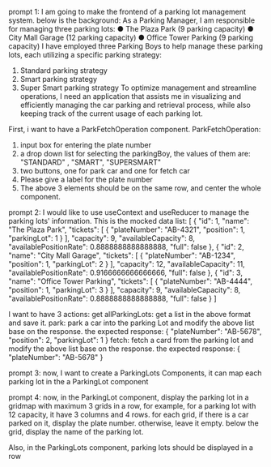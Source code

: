 prompt 1:
I am going to make the frontend of a parking lot management system. below is the background:
As a Parking Manager, I am responsible for managing three parking lots:
● The Plaza Park (9 parking capacity)
● City Mall Garage (12 parking capacity)
● Office Tower Parking (9 parking capacity)
I have employed three Parking Boys to help manage these parking lots, each utilizing a specific parking strategy:
1. Standard parking strategy
2. Smart parking strategy
3. Super Smart parking strategy
To optimize management and streamline operations, I need an application that assists me in visualizing and efficiently managing 
the car parking and retrieval process, while also keeping track of the current usage of each parking lot.

First, i want to have a ParkFetchOperation component.
ParkFetchOperation:
1. input box for entering the plate number
2. a drop down list for selecting the parkingBoy, the values of them are:
"STANDARD" , "SMART", "SUPERSMART"
3. two buttons, one for park car and one for fetch car
4. Please give a label for the plate number
5. The above 3 elements should be on the same row, and center the whole component.

prompt 2:
I would like to use useContext and useReducer to manage the parking lots' information. 
This is the mocked data list: [ { "id": 1, "name": "The Plaza Park", "tickets": [ { "plateNumber": "AB-4321", "position": 1, "parkingLot": 1 } ], "capacity": 9, "availableCapacity": 8, "availablePositionRate": 0.8888888888888888, "full": false }, { "id": 2, "name": "City Mall Garage", "tickets": [ { "plateNumber": "AB-1234", "position": 1, "parkingLot": 2 } ], "capacity": 12, "availableCapacity": 11, "availablePositionRate": 0.9166666666666666, "full": false }, { "id": 3, "name": "Office Tower Parking", "tickets": [ { "plateNumber": "AB-4444", "position": 1, "parkingLot": 3 } ], "capacity": 9, "availableCapacity": 8, "availablePositionRate": 0.8888888888888888, "full": false } ] 

I want to have 3 actions: 
get allParkingLots: get a list in the above format and save it. 
park: park a car into the parking Lot and modify the above list base on the response. the expected response: { "plateNumber": "AB-5678", "position": 2, "parkingLot": 1 } 
fetch: fetch a card from the parking lot and modify the above list base on the response. the expected response: { "plateNumber": "AB-5678" }

prompt 3:
now, I want to create a ParkingLots Components, it can map each parking lot in the a ParkingLot component

prompt 4:
now, in the ParkingLot component, display the parking lot in a gridmap with maximum 3 grids in a row, for example, for a parking lot with 12 capacity, it have 3 columns and 4 rows.
for each grid, if there is a car parked on it, display the plate number. otherwise, leave it empty.
below the grid, display the name of the parking lot. 

Also, in the ParkingLots component, parking lots should be displayed in a row
